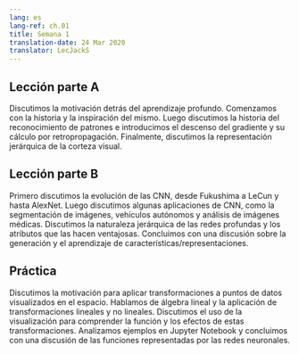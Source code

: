 ```yaml
---
lang: es
lang-ref: ch.01
title: Semana 1
translation-date: 24 Mar 2020
translator: LecJackS
---
```



## Lección parte A

Discutimos la motivación detrás del aprendizaje profundo. Comenzamos con la historia y la inspiración del mismo. Luego discutimos la historia del reconocimiento de patrones e introducimos el descenso del gradiente y su cálculo por retropropagación. Finalmente, discutimos la representación jerárquica de la corteza visual.


## Lección parte B

Primero discutimos la evolución de las CNN, desde Fukushima a LeCun y hasta AlexNet. Luego discutimos algunas aplicaciones de CNN, como la segmentación de imágenes, vehículos autónomos y análisis de imágenes médicas. Discutimos la naturaleza jerárquica de las redes profundas y los atributos que las hacen ventajosas. Concluimos con una discusión sobre la generación y el aprendizaje de características/representaciones.


## Práctica

Discutimos la motivación para aplicar transformaciones a puntos de datos visualizados en el espacio. Hablamos de álgebra lineal y la aplicación de transformaciones lineales y no lineales. Discutimos el uso de la visualización para comprender la función y los efectos de estas transformaciones. Analizamos ejemplos en Jupyter Notebook y concluimos con una discusión de las funciones representadas por las redes neuronales.
